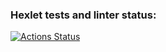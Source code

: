 ### Hexlet tests and linter status:
[![Actions Status](https://github.com/FreeS777/frontend-project-lvl2/workflows/hexlet-check/badge.svg)](https://github.com/FreeS777/frontend-project-lvl2/actions)